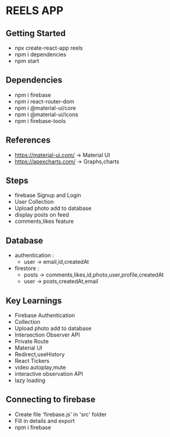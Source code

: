 # REELS APP

## Getting Started
- npx create-react-app reels
- npm i dependencies
- npm start

## Dependencies
- npm i firebase
- npm i react-router-dom
- npm i @material-ui/core
- npm i @material-ui/icons
- npm i firebase-tools

## References
- https://material-ui.com/ -> Material UI
- https://apexcharts.com/ -> Graphs,charts

## Steps 
- firebase Signup and Login
- User Collection
- Upload photo add to database
- display posts on feed
- comments,likes feature

## Database
- authentication :
    - user -> email,id,createdAt
- firestore :
    - posts -> comments,likes,id,photo,user,profile,createdAt
    - user -> posts,createdAt,email


## Key Learnings
- Firebase Authentication
- Collection 
- Upload photo add to database
- Intersection Observer API
- Private Route
- Material UI
- Redirect,useHistory
- React Tickers
- video autoplay,mute
- interactive observation API
- lazy loading

## Connecting to firebase
- Create file 'firebase.js' in 'src' folder
- Fill in details and export 
- npm i firebase
